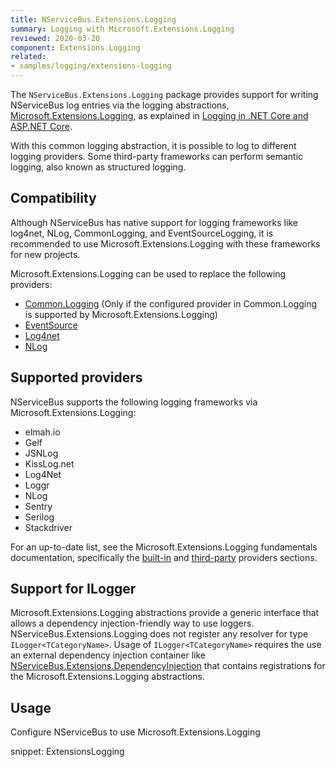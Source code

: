 ```yaml
---
title: NServiceBus.Extensions.Logging
summary: Logging with Microsoft.Extensions.Logging
reviewed: 2020-03-20
component: Extensions.Logging
related:
- samples/logging/extensions-logging
---
```


The `NServiceBus.Extensions.Logging` package provides support for writing NServiceBus log entries via the logging abstractions, [Microsoft.Extensions.Logging](https://docs.microsoft.com/en-us/dotnet/api/microsoft.extensions.logging), as explained in [Logging in .NET Core and ASP.NET Core](https://docs.microsoft.com/en-us/aspnet/core/fundamentals/logging/).

With this common logging abstraction, it is possible to log to different logging providers. Some third-party frameworks can perform semantic logging, also known as structured logging.

## Compatibility

Although NServiceBus has native support for logging frameworks like log4net, NLog, CommonLogging, and EventSourceLogging, it is recommended to use Microsoft.Extensions.Logging with these frameworks for new projects.

Microsoft.Extensions.Logging can be used to replace the following providers:

- [Common.Logging](common-logging.md) (Only if the configured provider in Common.Logging is supported by Microsoft.Extensions.Logging)
- [EventSource](eventsourcelogging.md)
- [Log4net](log4net.md)
- [NLog](nlog.md)

## Supported providers

NServiceBus supports the following logging frameworks via Microsoft.Extensions.Logging:

- elmah.io
- Gelf
- JSNLog
- KissLog.net
- Log4Net
- Loggr
- NLog
- Sentry
- Serilog
- Stackdriver

For an up-to-date list, see the Microsoft.Extensions.Logging fundamentals documentation, specifically the [built-in](https://docs.microsoft.com/en-us/aspnet/core/fundamentals/logging/#built-in-logging-providers) and [third-party](https://docs.microsoft.com/en-us/aspnet/core/fundamentals/logging/#third-party-logging-providers) providers sections.

## Support for ILogger<TCategoryName>

Microsoft.Extensions.Logging abstractions provide a generic interface that allows a dependency injection-friendly way to use loggers. NServiceBus.Extensions.Logging does not register any resolver for type `ILogger<TCategoryName>`. Usage of `ILogger<TCategoryName>` requires the use an external dependency injection container like [NServiceBus.Extensions.DependencyInjection](/nservicebus/dependency-injection/extensions-dependencyinjection.md) that contains registrations for the Microsoft.Extensions.Logging abstractions.

## Usage

Configure NServiceBus to use Microsoft.Extensions.Logging

snippet: ExtensionsLogging